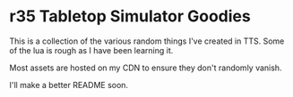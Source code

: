 # r35 Tabletop Simulator Goodies

This is a collection of the various random things I've created in TTS.  Some of the lua is rough as I have been learning it.

Most assets are hosted on my CDN to ensure they don't randomly vanish.

I'll make a better README soon.